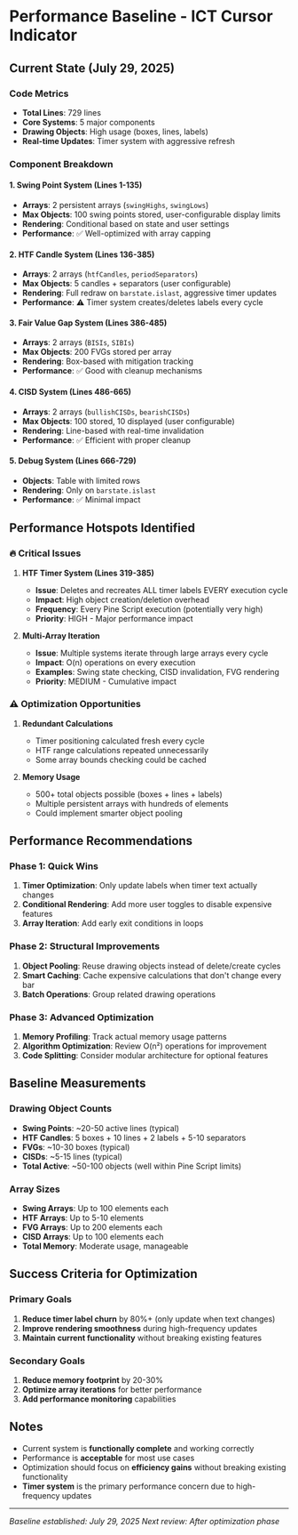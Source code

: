 # Performance Baseline - ICT Cursor Indicator

## Current State (July 29, 2025)

### Code Metrics
- **Total Lines**: 729 lines
- **Core Systems**: 5 major components
- **Drawing Objects**: High usage (boxes, lines, labels)
- **Real-time Updates**: Timer system with aggressive refresh

### Component Breakdown

#### 1. Swing Point System (Lines 1-135)
- **Arrays**: 2 persistent arrays (`swingHighs`, `swingLows`) 
- **Max Objects**: 100 swing points stored, user-configurable display limits
- **Rendering**: Conditional based on state and user settings
- **Performance**: ✅ Well-optimized with array capping

#### 2. HTF Candle System (Lines 136-385)
- **Arrays**: 2 arrays (`htfCandles`, `periodSeparators`)
- **Max Objects**: 5 candles + separators (user configurable)
- **Rendering**: Full redraw on `barstate.islast`, aggressive timer updates
- **Performance**: ⚠️ Timer system creates/deletes labels every cycle

#### 3. Fair Value Gap System (Lines 386-485)
- **Arrays**: 2 arrays (`BISIs`, `SIBIs`)
- **Max Objects**: 200 FVGs stored per array
- **Rendering**: Box-based with mitigation tracking
- **Performance**: ✅ Good with cleanup mechanisms

#### 4. CISD System (Lines 486-665)
- **Arrays**: 2 arrays (`bullishCISDs`, `bearishCISDs`)
- **Max Objects**: 100 stored, 10 displayed (user configurable)
- **Rendering**: Line-based with real-time invalidation
- **Performance**: ✅ Efficient with proper cleanup

#### 5. Debug System (Lines 666-729)
- **Objects**: Table with limited rows
- **Rendering**: Only on `barstate.islast`
- **Performance**: ✅ Minimal impact

## Performance Hotspots Identified

### 🔥 **Critical Issues**

1. **HTF Timer System (Lines 319-385)**
   - **Issue**: Deletes and recreates ALL timer labels EVERY execution cycle
   - **Impact**: High object creation/deletion overhead
   - **Frequency**: Every Pine Script execution (potentially very high)
   - **Priority**: HIGH - Major performance impact

2. **Multi-Array Iteration**
   - **Issue**: Multiple systems iterate through large arrays every cycle
   - **Impact**: O(n) operations on every execution
   - **Examples**: Swing state checking, CISD invalidation, FVG rendering
   - **Priority**: MEDIUM - Cumulative impact

### ⚠️ **Optimization Opportunities**

1. **Redundant Calculations**
   - Timer positioning calculated fresh every cycle
   - HTF range calculations repeated unnecessarily
   - Some array bounds checking could be cached

2. **Memory Usage**
   - 500+ total objects possible (boxes + lines + labels)
   - Multiple persistent arrays with hundreds of elements
   - Could implement smarter object pooling

## Performance Recommendations

### **Phase 1: Quick Wins**
1. **Timer Optimization**: Only update labels when timer text actually changes
2. **Conditional Rendering**: Add more user toggles to disable expensive features
3. **Array Iteration**: Add early exit conditions in loops

### **Phase 2: Structural Improvements**
1. **Object Pooling**: Reuse drawing objects instead of delete/create cycles
2. **Smart Caching**: Cache expensive calculations that don't change every bar
3. **Batch Operations**: Group related drawing operations

### **Phase 3: Advanced Optimization**
1. **Memory Profiling**: Track actual memory usage patterns
2. **Algorithm Optimization**: Review O(n²) operations for improvement
3. **Code Splitting**: Consider modular architecture for optional features

## Baseline Measurements

### **Drawing Object Counts**
- **Swing Points**: ~20-50 active lines (typical)
- **HTF Candles**: 5 boxes + 10 lines + 2 labels + 5-10 separators
- **FVGs**: ~10-30 boxes (typical)
- **CISDs**: ~5-15 lines (typical)
- **Total Active**: ~50-100 objects (well within Pine Script limits)

### **Array Sizes**
- **Swing Arrays**: Up to 100 elements each
- **HTF Arrays**: Up to 5-10 elements
- **FVG Arrays**: Up to 200 elements each
- **CISD Arrays**: Up to 100 elements each
- **Total Memory**: Moderate usage, manageable

## Success Criteria for Optimization

### **Primary Goals**
1. **Reduce timer label churn** by 80%+ (only update when text changes)
2. **Improve rendering smoothness** during high-frequency updates
3. **Maintain current functionality** without breaking existing features

### **Secondary Goals**
1. **Reduce memory footprint** by 20-30%
2. **Optimize array iterations** for better performance
3. **Add performance monitoring** capabilities

## Notes

- Current system is **functionally complete** and working correctly
- Performance is **acceptable** for most use cases
- Optimization should focus on **efficiency gains** without breaking existing functionality
- **Timer system** is the primary performance concern due to high-frequency updates

---
*Baseline established: July 29, 2025*
*Next review: After optimization phase*
